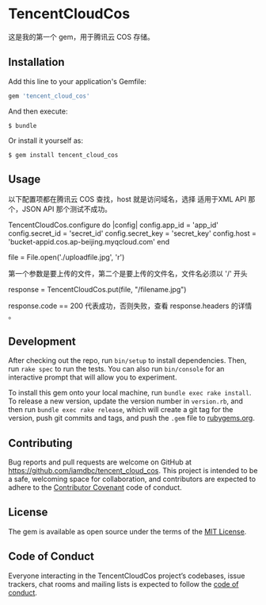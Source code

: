 # TencentCloudCos

这是我的第一个 gem，用于腾讯云 COS 存储。

## Installation

Add this line to your application's Gemfile:

```ruby
gem 'tencent_cloud_cos'
```

And then execute:

    $ bundle

Or install it yourself as:

    $ gem install tencent_cloud_cos

## Usage

以下配置项都在腾讯云 COS 查找，host 就是访问域名，选择 适用于XML API 那个，JSON API 那个测试不成功。

TencentCloudCos.configure do |config|
    config.app_id     = 'app_id'
    config.secret_id  = 'secret_id'
    config.secret_key = 'secret_key'
    config.host       = 'bucket-appid.cos.ap-beijing.myqcloud.com'
end

file = File.open('./uploadfile.jpg', 'r')

第一个参数是要上传的文件，第二个是要上传的文件名，文件名必须以 '/' 开头

response = TencentCloudCos.put(file, "/filename.jpg")

response.code == 200 代表成功，否则失败，查看 response.headers 的详情 。

## Development

After checking out the repo, run `bin/setup` to install dependencies. Then, run `rake spec` to run the tests. You can also run `bin/console` for an interactive prompt that will allow you to experiment.

To install this gem onto your local machine, run `bundle exec rake install`. To release a new version, update the version number in `version.rb`, and then run `bundle exec rake release`, which will create a git tag for the version, push git commits and tags, and push the `.gem` file to [rubygems.org](https://rubygems.org).

## Contributing

Bug reports and pull requests are welcome on GitHub at https://github.com/iamdbc/tencent_cloud_cos. This project is intended to be a safe, welcoming space for collaboration, and contributors are expected to adhere to the [Contributor Covenant](http://contributor-covenant.org) code of conduct.

## License

The gem is available as open source under the terms of the [MIT License](https://opensource.org/licenses/MIT).

## Code of Conduct

Everyone interacting in the TencentCloudCos project’s codebases, issue trackers, chat rooms and mailing lists is expected to follow the [code of conduct](https://github.com/iamdbc/tencent_cloud_cos/blob/master/CODE_OF_CONDUCT.md).
